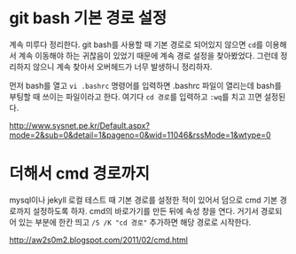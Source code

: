 # git bash 기본 경로 설정

계속 미루다 정리한다. git bash를 사용할 때 기본 경로로 되어있지 않으면 `cd`를 이용해서 계속 이동해야 하는 귀찮음이 있었기 때문에 계속 경로 설정을 찾아봤었다. 그런데 정리하지 않으니 계속 찾아서 오버헤드가 너무 발생하니 정리하자.

먼저 bash를 열고 `vi .bashrc` 명령어를 입력하면 .bashrc 파일이 열리는데 bash를 부팅할 때 쓰이는 파일이라고 한다. 여기다 `cd 경로`를 입력하고 `:wq`를 치고 끄면 설정된다.

http://www.sysnet.pe.kr/Default.aspx?mode=2&sub=0&detail=1&pageno=0&wid=11046&rssMode=1&wtype=0 



# 더해서 cmd 경로까지

mysql이나 jekyll 로컬 테스트 때 기본 경로를 설정한 적이 있어서 덤으로 cmd 기본 경로까지 설정하도록 하자. cmd의 바로가기를 만든 뒤에 속성 창을 연다. 거기서 경로되어 있는 부분에 한칸 띄고 `/S /K "cd 경로"` 추가하면 해당 경로로 시작한다.

http://aw2s0m2.blogspot.com/2011/02/cmd.html 